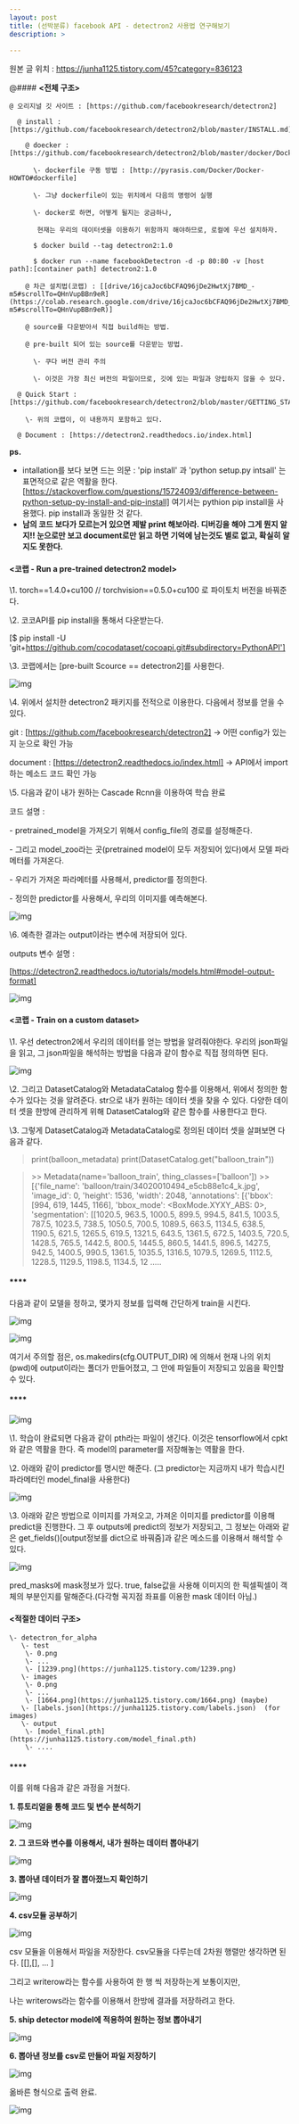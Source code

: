 ```yaml
---
layout: post
title: (선박분류) facebook API - detectron2 사용법 연구해보기
description: >  
    
---
```


원본 글 위치 : https://junha1125.tistory.com/45?category=836123

@#### **<전체 구조>**

```
@ 오리지널 깃 사이트 : [https://github.com/facebookresearch/detectron2]

  @ install : [https://github.com/facebookresearch/detectron2/blob/master/INSTALL.md]

​    @ doecker : [https://github.com/facebookresearch/detectron2/blob/master/docker/Dockerfile]

​      \- dockerfile 구동 방법 : [http://pyrasis.com/Docker/Docker-HOWTO#dockerfile]

​      \- 그냥 dockerfile이 있는 위치에서 다음의 명령어 실행

​      \- docker로 하면, 어떻게 될지는 궁금하나,

​       현재는 우리의 데이터셋을 이용하기 위함까지 해야하므로, 로컬에 우선 설치하자. 

​      $ docker build --tag detectron2:1.0

​      $ docker run --name facebookDetectron -d -p 80:80 -v [host path]:[container path] detectron2:1.0

​    @ 차근 설치법(코랩) : [[drive/16jcaJoc6bCFAQ96jDe2HwtXj7BMD_-m5#scrollTo=QHnVupBBn9eR](https://colab.research.google.com/drive/16jcaJoc6bCFAQ96jDe2HwtXj7BMD_-m5#scrollTo=QHnVupBBn9eR)]

​    @ source를 다운받아서 직접 build하는 방법.

​    @ pre-built 되어 있는 source를 다운받는 방법.

​      \- 쿠다 버전 관리 주의

​      \- 이것은 가장 최신 버전의 파일이므로, 깃에 있는 파일과 양립하지 않을 수 있다.

  @ Quick Start : [https://github.com/facebookresearch/detectron2/blob/master/GETTING_STARTED.md]

​    \- 위의 코랩이, 이 내용까지 포함하고 있다.

  @ Document : [https://detectron2.readthedocs.io/index.html]
```



**ps.**

- intallation를 보다 보면 드는 의문 :
  'pip install' 과 'python setup.py intsall' 는 표면적으로 같은 역활을 한다.[https://stackoverflow.com/questions/15724093/difference-between-python-setup-py-install-and-pip-install]
  여기서는 pythion pip install을 사용했다. pip install과 동일한 것 같다. 
- **남의 코드 보다가 모르는거 있으면 제발 print 해보아라. 디버깅을 해야 그게 뭔지 알지!! 눈으로만 보고 document로만 읽고 하면 기억에 남는것도 별로 없고, 확실히 알지도 못한다.** 

 

#### **<코랩 - Run a pre-trained detectron2 model>**

\1. torch==1.4.0+cu100 // torchvision==0.5.0+cu100 로 파이토치 버전을 바꿔준다. 

\2. 코코API를 pip install을 통해서 다운받는다. 

[$ pip install -U 'git+https://github.com/cocodataset/cocoapi.git#subdirectory=PythonAPI']

\3. 코랩에서는 [pre-built Scource == detectron2]를 사용한다.



![img](https://k.kakaocdn.net/dn/0y5kR/btqCEO3fOBf/azenuB2EqQAmKXydriA0E1/img.png)



\4. 위에서 설치한 detectron2 패키지를 전적으로 이용한다. 다음에서 정보를 얻을 수 있다. 

git : [https://github.com/facebookresearch/detectron2] -> 어떤 config가 있는지 눈으로 확인 가능 

document : [https://detectron2.readthedocs.io/index.html] -> API에서 import하는 메소드 코드 확인 가능

\5. 다음과 같이 내가 원하는 Cascade Rcnn을 이용하여 학습 완료

  코드 설명 :

   \- pretrained_model을 가져오기 위해서 config_file의 경로를 설정해준다. 

   \- 그리고 model_zoo라는 곳(pretrained model이 모두 저장되어 있다)에서 모델 파라메터를 가져온다.

   \- 우리가 가져온 파라메터를 사용해서, predictor를 정의한다.

   \- 정의한 predictor를 사용해서, 우리의 이미지를 예측해본다. 



![img](https://k.kakaocdn.net/dn/wUgSQ/btqCDlAto9w/bLEeeyJoWnYVEw7L3NqCA1/img.png)



\6. 예측한 결과는 output이라는 변수에 저장되어 있다. 

outputs 변수 설명 :

[https://detectron2.readthedocs.io/tutorials/models.html#model-output-format]

 



![img](https://k.kakaocdn.net/dn/boEAyC/btqCGQzey4H/6UmX8VqHum3GDOPk7s3FkK/img.png)



 

#### **<코랩 - Train on a custom dataset>**

\1. 우선 detectron2에서 우리의 데이터를 얻는 방법을 알려줘야한다. 우리의 json파일을 읽고, 그 json파일을 해석하는 방법을 다음과 같이 함수로 직접 정의하면 된다.



![img](https://k.kakaocdn.net/dn/dw3HNg/btqCFyfiO6u/zKo53eHFxajjXebCUmnbg1/img.png)



\2. 그리고 DatasetCatalog와 MetadataCatalog 함수를 이용해서, 위에서 정의한 함수가 있다는 것을 알려준다. str으로 내가 원하는 데이터 셋을 찾을 수 있다. 다양한 데이터 셋을 한방에 관리하게 위해 DatasetCatalog와 같은 함수를 사용한다고 한다. 

\3. 그렇게 DatasetCatalog과 MetadataCatalog로 정의된 데이터 셋을 살펴보면 다음과 같다.

> print(balloon_metadata)
> print(DatasetCatalog.get("balloon_train"))

> \>> Metadata(name='balloon_train', thing_classes=['balloon'])
> \>> [{'file_name': 'balloon/train/34020010494_e5cb88e1c4_k.jpg', 'image_id': 0, 'height': 1536, 'width': 2048, 'annotations': [{'bbox': [994, 619, 1445, 1166], 'bbox_mode': <BoxMode.XYXY_ABS: 0>, 'segmentation': [[1020.5, 963.5, 1000.5, 899.5, 994.5, 841.5, 1003.5, 787.5, 1023.5, 738.5, 1050.5, 700.5, 1089.5, 663.5, 1134.5, 638.5, 1190.5, 621.5, 1265.5, 619.5, 1321.5, 643.5, 1361.5, 672.5, 1403.5, 720.5, 1428.5, 765.5, 1442.5, 800.5, 1445.5, 860.5, 1441.5, 896.5, 1427.5, 942.5, 1400.5, 990.5, 1361.5, 1035.5, 1316.5, 1079.5, 1269.5, 1112.5, 1228.5, 1129.5, 1198.5, 1134.5, 12 ..... 

 

 

#### ****

다음과 같이 모델을 정하고, 몇가지 정보를 입력해 간단하게 train을 시킨다.



![img](https://k.kakaocdn.net/dn/bNenk7/btqCHwoAoPz/xoqKzfATwayrA5sKt0Q4X1/img.png)

![img](https://k.kakaocdn.net/dn/y8Rem/btqCLdg7gro/S63thv4mjDjfqLKXrPEm20/img.png)



여기서 주의할 점은, os.makedirs(cfg.OUTPUT_DIR) 에 의해서 현재 나의 위치(pwd)에 output이라는 폴더가 만들어졌고, 그 안에 파일들이 저장되고 있음을 확인할 수 있다.

 

#### ****



![img](https://k.kakaocdn.net/dn/doyPLB/btqCHvXDZ3w/t1Zg4vet4m2UJ1TqGyQXe1/img.png)



\1. 학습이 완료되면 다음과 같이 pth라는 파일이 생긴다. 이것은 tensorflow에서 cpkt와 같은 역활을 한다. 즉 model의 parameter를 저장해놓는 역활을 한다.

\2. 아래와 같이 predictor를 명시만 해준다. (그 predictor는 지금까지 내가 학습시킨 파라메터인 model_final을 사용한다)



![img](https://k.kakaocdn.net/dn/sDT0H/btqCJl1Kmsf/XeIyGXlgXKg4LFVCkGHPP0/img.png)



\3. 아래와 같은 방법으로 이미지를 가져오고, 가져온 이미지를 predictor를 이용해 predict을 진행한다. 그 후 outputs에 predict의 정보가 저장되고, 그 정보는 아래와 같은 get_fields()[output정보를 dict으로 바꿔줌]과 같은 메소드를 이용해서 해석할 수 있다.



![img](https://k.kakaocdn.net/dn/biIUCE/btqCKgeJHYo/ptebuUi0kFOY7Npq7sk7n0/img.png)



pred_masks에 mask정보가 있다. true, false값을 사용해 이미지의 한 픽셀픽셀이 객체의 부분인지를 말해준다.(다각형 꼭지점 좌표를 이용한 mask 데이터 아님.)

 

#### **<적절한 데이터 구조>**

```
\- detectron_for_alpha
   \- test
    \- 0.png
    \- ...
    \- [1239.png](https://junha1125.tistory.com/1239.png)
   \- images
    \- 0.png
    \- ...
    \- [1664.png](https://junha1125.tistory.com/1664.png) (maybe)
   \- [labels.json](https://junha1125.tistory.com/labels.json)  (for images)
   \- output
    \- [model_final.pth](https://junha1125.tistory.com/model_final.pth)
    \- ....
```

 

#### ****

이를 위해 다음과 같은 과정을 거쳤다.

**1. 튜토리얼을 통해 코드 및 변수 분석하기**



![img](https://k.kakaocdn.net/dn/8gBxS/btqCNG4rUZA/du03bMao5ZlvrJBQTa4Wjk/img.png)



**2. 그 코드와 변수를 이용해서, 내가 원하는 데이터 뽑아내기**



![img](https://k.kakaocdn.net/dn/bfa6MJ/btqCKBjaL9q/QZfkzoLeTNM8zozVpbZvdK/img.png)



**3. 뽑아낸 데이터가 잘 뽑아졌느지 확인하기**



![img](https://k.kakaocdn.net/dn/z7T4T/btqCLcJ3i3e/rvNn9Yd469DSKqoqAooouK/img.png)



**4. csv모듈 공부하기**



![img](https://k.kakaocdn.net/dn/cpxjeg/btqCM9M0y3D/sSkegpkEpK0PNwYhry2ZZ1/img.png)



csv 모듈을 이용해서 파일을 저장한다. csv모듈을 다루는데 2차원 행렬만 생각하면 된다. [[],[], ... ]

그리고 writerow라는 함수를 사용하여 한 행 씩 저장하는게 보통이지만, 

나는 writerows라는 함수를 이용해서 한방에 결과를 저장하려고 한다.

 

**5. ship detector model에 적용하여 원하는 정보 뽑아내기**



![img](https://k.kakaocdn.net/dn/NOv1r/btqCLNqaYVf/0kgEvk2VkR4AAd7DJyy2O1/img.png)



**6. 뽑아낸 정보를 csv로 만들어 파일 저장하기**

 



![img](https://k.kakaocdn.net/dn/ckQOM6/btqCOykYUKQ/eKBqalK8XOlbxTJ1mdVQZ1/img.png)



옮바른 형식으로 출력 완료.

 



![img](https://k.kakaocdn.net/dn/CeFzi/btqCJmAftiW/4LKfRef8lHozCNgXeDHPKk/img.png)
